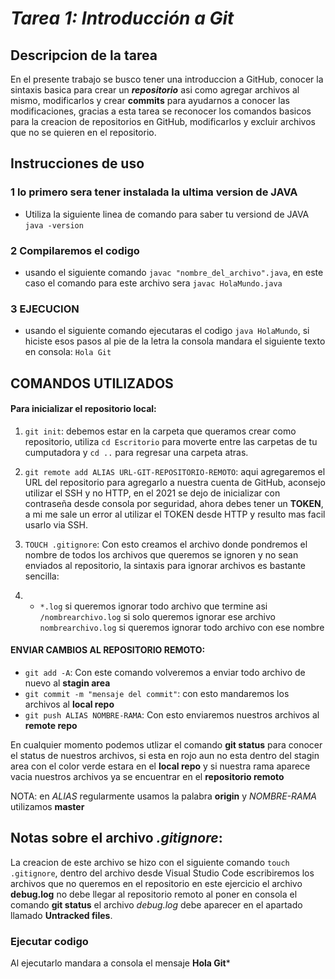 # ***Tarea 1: Introducción a Git***

## Descripcion de la tarea

En el presente trabajo se busco tener una introduccion a GitHub, conocer la sintaxis basica para crear un ***repositorio*** asi como agregar archivos al mismo, modificarlos y crear **commits** para ayudarnos a conocer las modificaciones, gracias a esta tarea se reconocer los comandos basicos para la creacion de repositorios en GitHub, modificarlos y excluir archivos que no se quieren en el repositorio.

## Instrucciones de uso

### 1 lo primero sera tener instalada la ultima version de JAVA
- Utiliza la siguiente linea de comando para saber tu versiond de JAVA `java -version`

### 2 Compilaremos el codigo 
- usando el siguiente comando `javac "nombre_del_archivo".java`, en este caso el comando para este archivo sera 
`javac HolaMundo.java`

### 3 EJECUCION
- usando el siguiente comando ejecutaras el codigo
`java HolaMundo`, si hiciste esos pasos al pie de la letra la consola 
mandara el siguiente texto en consola: `Hola Git`

## COMANDOS UTILIZADOS
#### Para inicializar el repositorio local:
1. `git init`: debemos estar en la carpeta que queramos crear como repositorio, utiliza `cd Escritorio` para 
moverte entre las carpetas de tu cumputadora y `cd ..` para regresar una carpeta atras.

2. `git remote add ALIAS URL-GIT-REPOSITORIO-REMOTO`: aqui agregaremos el URL del repositorio 
para agregarlo a nuestra cuenta de GitHub, aconsejo utilizar el SSH y no HTTP, en el 2021 se dejo 
de inicializar con contraseña desde consola por seguridad, ahora debes tener un **TOKEN**, a mi me sale un error
al utilizar el TOKEN desde HTTP y resulto mas facil usarlo via SSH.

3. `TOUCH .gitignore`: Con esto creamos el archivo donde pondremos el nombre de todos los archivos que queremos
se ignoren y no sean enviados al repositorio, la sintaxis para ignorar archivos es bastante sencilla:

4.  - `*.log` si queremos ignorar todo archivo que termine asi
`/nombrearchivo.log` si solo queremos ignorar ese archivo
`nombrearchivo.log` si queremos ignorar todo archivo con ese nombre

#### ENVIAR CAMBIOS AL REPOSITORIO REMOTO:

- `git add -A`: Con este comando volveremos a enviar todo archivo de nuevo al __stagin area__
- `git commit -m "mensaje del commit"`: con esto mandaremos los archivos al __local repo__
- `git push ALIAS NOMBRE-RAMA`: Con esto enviaremos nuestros archivos al __remote repo__

En cualquier momento podemos utlizar el comando __git status__ para conocer el status de 
nuestros archivos, si esta en rojo aun no esta dentro del stagin area
con el color verde estara en el __local repo__ y si nuestra rama aparece vacia nuestros archivos
ya se encuentrar en el __repositorio remoto__

NOTA: en _ALIAS_ regularmente usamos la palabra __origin__
       y _NOMBRE-RAMA_ utilizamos __master__

## Notas sobre el archivo ***.gitignore***:

La creacion de este archivo se hizo con el siguiente comando
`touch .gitignore`, dentro del archivo desde Visual Studio Code escribiremos los archivos que no queremos en el repositorio
en este ejercicio el archivo **debug.log** no debe llegar al repositorio remoto
al poner en consola el comando **git status** el archivo _debug.log_ debe aparecer en el apartado llamado 
__Untracked files__.

### Ejecutar codigo
Al ejecutarlo mandara a consola el mensaje **Hola Git***